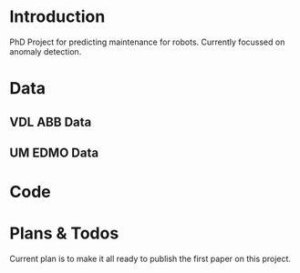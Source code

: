 # Introduction
PhD Project for predicting maintenance for robots. Currently focussed on anomaly detection.

# Data

## VDL ABB Data

## UM EDMO Data

# Code

# Plans & Todos
Current plan is to make it all ready to publish the first paper on this project.
